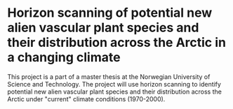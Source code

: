 # Horizon scanning of potential new alien vascular plant species and their distribution across the Arctic in a changing climate
This project is a part of a master thesis at the Norwegian University of Science and Technology.
The project will use horizon scanning to identify potential new alien vascular plant species and their distribution across the Arctic under "current" climate conditions (1970-2000).
